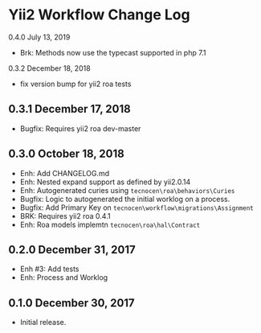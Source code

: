 Yii2 Workflow Change Log
==========================

0.4.0 July 13, 2019

- Brk: Methods now use the typecast supported in php 7.1

0.3.2 December 18, 2018

- fix version bump for yii2 roa tests

0.3.1 December 17, 2018
------------------------

- Bugfix: Requires yii2 roa dev-master

0.3.0 October 18, 2018
------------------------

- Enh: Add CHANGELOG.md
- Enh: Nested expand support as defined by yii2.0.14
- Enh: Autogenerated curies using `tecnocen\roa\behaviors\Curies`
- Bugfix: Logic to autogenerated the initial worklog on a process.
- Bugfix: Add Primary Key on
  `tecnocen\workflow\migrations\Assignment`
- BRK: Requires yii2 roa 0.4.1
- Enh: Roa models implemtn `tecnocen\roa\hal\Contract`

0.2.0 December 31, 2017
------------------------

- Enh #3: Add tests
- Enh: Process and Worklog

0.1.0 December 30, 2017
-----------------------------

- Initial release.
